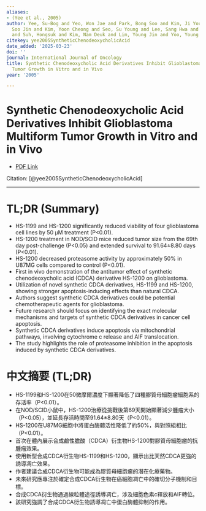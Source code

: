 ```yaml
---
aliases:
- (Yee et al., 2005)
author: Yee, Su-Bog and Yeo, Won Jae and Park, Bong Soo and Kim, Ji Young and Baek,
  Soo Jin and Kim, Yoon Cheong and Seo, Su Young and Lee, Sang Hwa and Kim, Jae Hong
  and Suh, Hongsuk and Kim, Nam Deuk and Lim, Young Jin and Yoo, Young Hyun
citekey: yee2005SyntheticChenodeoxycholicAcid
date_added: '2025-03-23'
doi: ''
journal: International Journal of Oncology
title: Synthetic Chenodeoxycholic Acid Derivatives Inhibit Glioblastoma Multiform
  Tumor Growth in Vitro and in Vivo
year: '2005'

---
```

# Synthetic Chenodeoxycholic Acid Derivatives Inhibit Glioblastoma Multiform Tumor Growth in Vitro and in Vivo
- [PDF Link](zotero://open-pdf/library/items/IP2NPMLY)

Citation: [@yee2005SyntheticChenodeoxycholicAcid]

***
# TL;DR (Summary)
- HS-1199 and HS-1200 significantly reduced viability of four glioblastoma cell lines by 50 µM treatment (P<0.01).
- HS-1200 treatment in NOD/SCID mice reduced tumor size from the 69th day post-challenge (P<0.05) and extended survival to 91.64±8.80 days (P<0.01).
- HS-1200 decreased proteasome activity by approximately 50% in U87MG cells compared to control (P<0.01).
- First in vivo demonstration of the antitumor effect of synthetic chenodeoxycholic acid (CDCA) derivative HS-1200 on glioblastoma.
- Utilization of novel synthetic CDCA derivatives, HS-1199 and HS-1200, showing stronger apoptosis-inducing effects than natural CDCA.
- Authors suggest synthetic CDCA derivatives could be potential chemotherapeutic agents for glioblastoma.
- Future research should focus on identifying the exact molecular mechanisms and targets of synthetic CDCA derivatives in cancer cell apoptosis.
- Synthetic CDCA derivatives induce apoptosis via mitochondrial pathways, involving cytochrome c release and AIF translocation.
- The study highlights the role of proteasome inhibition in the apoptosis induced by synthetic CDCA derivatives.

# 中文摘要 (TL;DR)
- HS-1199和HS-1200在50微摩爾濃度下顯著降低了四種膠質母細胞瘤細胞系的存活率（P<0.01）。
- 在NOD/SCID小鼠中，HS-1200治療從挑戰後第69天開始顯著減少腫瘤大小（P<0.05），並延長存活時間至91.64±8.80天（P<0.01）。
- HS-1200在U87MG細胞中將蛋白酶體活性降低了約50%，與對照組相比（P<0.01）。
- 首次在體內展示合成鹼性膽酸（CDCA）衍生物HS-1200對膠質母細胞瘤的抗腫瘤效果。
- 使用新型合成CDCA衍生物HS-1199和HS-1200，顯示出比天然CDCA更強的誘導凋亡效果。
- 作者建議合成CDCA衍生物可能成為膠質母細胞瘤的潛在化療藥物。
- 未來研究應專注於確定合成CDCA衍生物在癌細胞凋亡中的確切分子機制和目標。
- 合成CDCA衍生物通過線粒體途徑誘導凋亡，涉及細胞色素c釋放和AIF轉位。
- 該研究強調了合成CDCA衍生物誘導凋亡中蛋白酶體抑制的作用。
